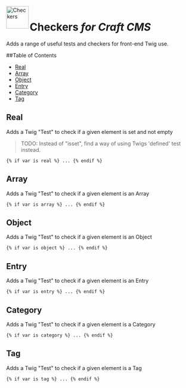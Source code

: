 <img src="http://i.imgur.com/38EZoph.png" alt="Checkers" align="left" height="60" />

# Checkers *for Craft CMS*

Adds a range of useful tests and checkers for front-end Twig use.

##Table of Contents

- [Real](#real)
- [Array](#array)
- [Object](#object)
- [Entry](#entry)
- [Category](#category)
- [Tag](#tag)

## Real

Adds a Twig "Test" to check if a given element is set and not empty

> TODO: Instead of "isset", find a way of using Twigs 'defined' test instead.

```
{% if var is real %} ... {% endif %}
```

## Array

Adds a Twig "Test" to check if a given element is an Array

```
{% if var is array %} ... {% endif %}
```

## Object

Adds a Twig "Test" to check if a given element is an Object

```
{% if var is object %} ... {% endif %}
```

## Entry

Adds a Twig "Test" to check if a given element is an Entry

```
{% if var is entry %} ... {% endif %}
```

## Category

Adds a Twig "Test" to check if a given element is a Category

```
{% if var is category %} ... {% endif %}
```

## Tag

Adds a Twig "Test" to check if a given element is a Tag

```
{% if var is tag %} ... {% endif %}
```
